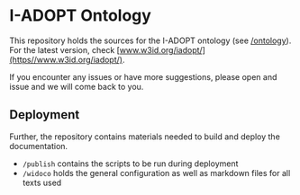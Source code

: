 # I-ADOPT Ontology

This repository holds the sources for the I-ADOPT ontology (see [/ontology](/ontology)).
For the latest version, check [www.w3id.org/iadopt/](https//www.w3id.org/iadopt/).

If you encounter any issues or have more suggestions, please open and issue and we will come back to you.

## Deployment

Further, the repository contains materials needed to build and deploy the documentation.

* `/publish` contains the scripts to be run during deployment
* `/widoco` holds the general configuration as well as markdown files for all texts used
